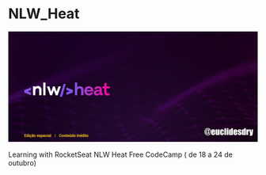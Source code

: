 # NLW_Heat

<img src="_static/img/nextlevelweek-heat.png" alt="Interdigitos, Lda - Logo"/>

 Learning with RocketSeat NLW Heat Free CodeCamp ( de 18 a 24
de outubro)
